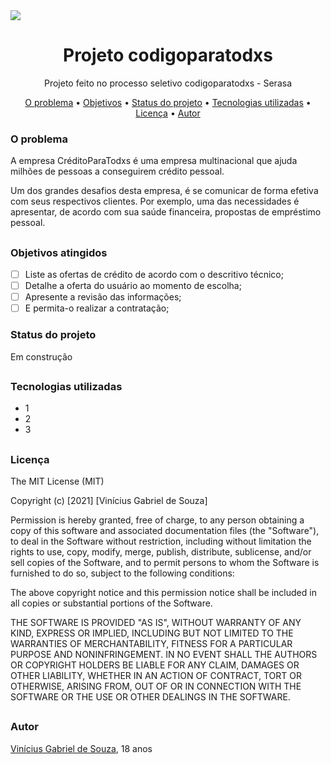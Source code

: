 <img src="https://www.proway.com.br/foto/jpg/conteudo-galerias/1000/15118/1/1920x700-jpg.jpg">

## <h1 align="center">Projeto codigoparatodxs</h1>
<p align="center">Projeto feito no processo seletivo codigoparatodxs - Serasa</p>

<p align="center">
  <a href="#problema">O problema</a> •
 <a href="#objetivo">Objetivos</a> •
 <a href="#status">Status do projeto</a> • 
 <a href="#tecnologias">Tecnologias utilizadas</a> • 
 <a href="#licenca">Licença</a> • 
 <a href="#autor">Autor</a>
</p>

<h3 id="problema">O problema</h3>
<p>A empresa CréditoParaTodxs é uma empresa multinacional que ajuda milhões de pessoas a conseguirem crédito pessoal.

Um dos grandes desafios desta empresa, é se comunicar de forma efetiva com seus respectivos clientes. Por exemplo, uma das necessidades é apresentar, de acordo com sua saúde financeira, propostas de empréstimo pessoal.</p>

## <h3 id="objetivo">Objetivos atingidos</h3>
- [ ] Liste as ofertas de crédito de acordo com o descritivo técnico;
- [ ] Detalhe a oferta do usuário ao momento de escolha;
- [ ] Apresente a revisão das informações;
- [ ] E permita-o realizar a contratação;

<h3 id="status">Status do projeto</h3>
<p>Em construção</p>

## <h3 id="tecnologias">Tecnologias utilizadas</h3>
- 1
- 2
- 3

## <h3 id="licenca">Licença</h3>
The MIT License (MIT)

Copyright (c) [2021] [Vinícius Gabriel de Souza]

Permission is hereby granted, free of charge, to any person obtaining a copy of
this software and associated documentation files (the "Software"), to deal in
the Software without restriction, including without limitation the rights to
use, copy, modify, merge, publish, distribute, sublicense, and/or sell copies of
the Software, and to permit persons to whom the Software is furnished to do so,
subject to the following conditions:

The above copyright notice and this permission notice shall be included in all
copies or substantial portions of the Software.

THE SOFTWARE IS PROVIDED "AS IS", WITHOUT WARRANTY OF ANY KIND, EXPRESS OR
IMPLIED, INCLUDING BUT NOT LIMITED TO THE WARRANTIES OF MERCHANTABILITY, FITNESS
FOR A PARTICULAR PURPOSE AND NONINFRINGEMENT. IN NO EVENT SHALL THE AUTHORS OR
COPYRIGHT HOLDERS BE LIABLE FOR ANY CLAIM, DAMAGES OR OTHER LIABILITY, WHETHER
IN AN ACTION OF CONTRACT, TORT OR OTHERWISE, ARISING FROM, OUT OF OR IN
CONNECTION WITH THE SOFTWARE OR THE USE OR OTHER DEALINGS IN THE SOFTWARE.
## <h3 id="autor">Autor</h3>
[Vinícius Gabriel de Souza](https://github.com/ViniiSouza), 18 anos
